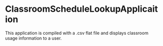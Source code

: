# ClassroomScheduleLookupApplicaition
This application is compiled with a .csv flat file and displays classroom usage information to a user.
